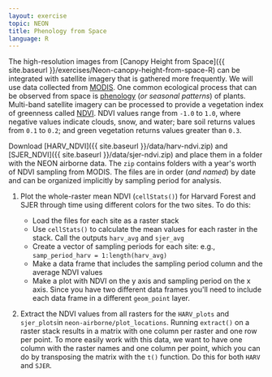 ```yaml
---
layout: exercise
topic: NEON
title: Phenology from Space
language: R
---
```


The high-resolution images from [Canopy Height from Space]({{ site.baseurl }}/exercises/Neon-canopy-height-from-space-R) 
can be integrated with satellite imagery that is gathered more frequently. We
will use data collected from [MODIS](http://modis.gsfc.nasa.gov/). One common
ecological process that can be observed from space is [phenology](https://en.wikipedia.org/wiki/Phenology) 
(*or seasonal patterns*) of plants.
Multi-band satellite imagery can be processed to provide a vegetation index of greenness called [NDVI](https://en.wikipedia.org/wiki/Normalized_Difference_Vegetation_Index). 
NDVI values range from `-1.0` to `1.0`, where negative values indicate clouds, 
snow, and water; bare soil returns values from `0.1` to `0.2`; and green vegetation returns values greater than `0.3`.

Download [HARV_NDVI]({{ site.baseurl }}/data/harv-ndvi.zip) and [SJER_NDVI]({{ site.baseurl }}/data/sjer-ndvi.zip) and place them in a folder with the NEON airborne data. The `zip` contains folders with a year's worth of NDVI sampling 
from MODIS. The files are in order (*and named*) by date and can be organized 
implicitly by sampling period for analysis.

1. Plot the whole-raster mean NDVI (`cellStats()`) for Harvard Forest and SJER
   through time using different colors for the two sites. To do this:
   * Load the files for each site as a raster stack
   * Use `cellStats()` to calculate the mean values for each raster in the stack. Call the outputs `harv_avg` and `sjer_avg`
   * Create a vector of sampling periods for each site: e.g., `samp_period_harv = 1:length(harv_avg)`
   * Make a data frame that includes the sampling period column and the average
     NDVI values
   * Make a plot with NDVI on the y axis and sampling period on the x axis.
     Since you have two different data frames you'll need to include each data
     frame in a different `geom_point` layer.

2. Extract the NDVI values from all rasters for the `HARV_plots` and
   `sjer_plots`in `neon-airborne/plot_locations`. Running `extract()` on a
   raster stack results in a matrix with one column per raster and one row per
   point. To more easily work with this data, we want to have one column with
   the raster names and one column per point, which you can do by transposing
   the matrix with the `t()` function. Do this for both `HARV` and `SJER`. 
